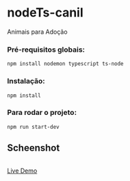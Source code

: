 # nodeTs-canil
Animais para Adoção

### Pré-requisitos globais:
`npm install nodemon typescript ts-node` 

### Instalação:
`npm install `

### Para rodar o projeto:
`npm run start-dev`

## Scheenshot
<img src="/public/images/screen.gif" alt="">


<a href="https://safe-coast-06270.herokuapp.com/">Live Demo</a>
